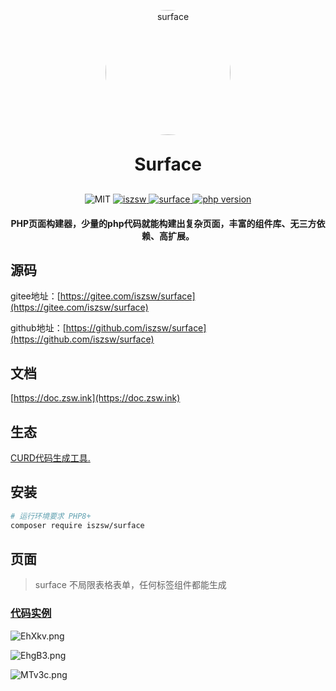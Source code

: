 <p align="center"><img src="https://img.picgo.net/2023/06/06/Rdtqde912e1add4a63a5df.png" alt="surface" width="200px" style="border-radius: 50%" /></p>
<h1 align="center" style="margin: 30px 0 30px; font-weight: bold;">
    Surface</h1>
<p align="center">
    <img src="https://img.shields.io/badge/License-MIT-yellow.svg" alt="MIT" />
  <a href="https://github.com/iszsw">
    <img src="https://img.shields.io/badge/Author-iszsw-blue.svg" alt="iszsw" />
  </a>
  <a href="https://packagist.org/packages/iszsw/surface">
    <img src="https://img.shields.io/packagist/v/iszsw/surface.svg" alt="surface" />
  </a>
  <a href="https://packagist.org/packages/iszsw/surface">
    <img src="https://img.shields.io/packagist/php-v/iszsw/surface.svg" alt="php version" />
  </a>

<h4 align="center">PHP页面构建器，少量的php代码就能构建出复杂页面，丰富的组件库、无三方依赖、高扩展。</h4>

</p>

## 源码

gitee地址：[https://gitee.com/iszsw/surface](https://gitee.com/iszsw/surface)

github地址：[https://github.com/iszsw/surface](https://github.com/iszsw/surface)

## 文档

[https://doc.zsw.ink](https://doc.zsw.ink)

## 生态

[CURD代码生成工具.](https://gitee.com/iszsw/curd)


## 安装

```bash
# 运行环境要求 PHP8+
composer require iszsw/surface
```

## 页面

> surface 不局限表格表单，任何标签组件都能生成

### [代码实例](example/)


![EhXkv.png](https://img.picgo.net/2023/06/06/EhXkv9e99b79fed539a74.png)

![EhgB3.png](https://img.picgo.net/2023/06/06/EhgB35bea126c0cbf8429.png)

![MTv3c.png](https://img.picgo.net/2023/06/06/MTv3c1a96e7af76316237.png)
